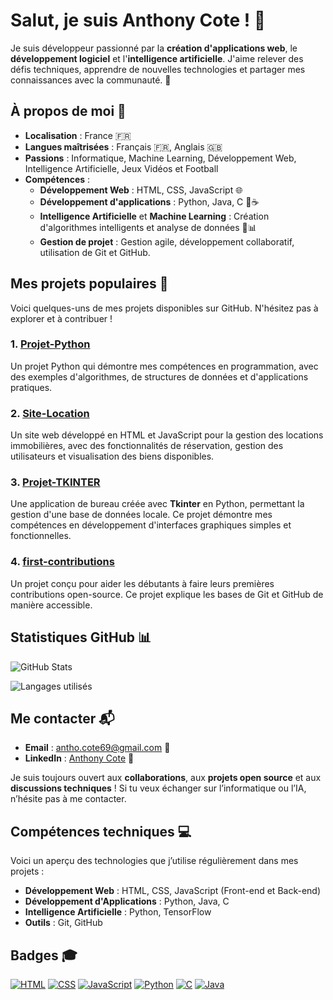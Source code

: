 # Salut, je suis Anthony Cote ! 👋

Je suis développeur passionné par la **création d'applications web**, le **développement logiciel** et l'**intelligence artificielle**. J'aime relever des défis techniques, apprendre de nouvelles technologies et partager mes connaissances avec la communauté. 🚀

## À propos de moi 📍

- **Localisation** : France 🇫🇷
- **Langues maîtrisées** : Français 🇫🇷, Anglais 🇬🇧
- **Passions** : Informatique, Machine Learning, Développement Web, Intelligence Artificielle, Jeux Vidéos et Football
- **Compétences** :
  - **Développement Web** : HTML, CSS, JavaScript 🌐
  - **Développement d'applications** : Python, Java, C 🐍☕
  - **Intelligence Artificielle** et **Machine Learning** : Création d'algorithmes intelligents et analyse de données 🤖📊
  - **Gestion de projet** : Gestion agile, développement collaboratif, utilisation de Git et GitHub.

## Mes projets populaires 🚀

Voici quelques-uns de mes projets disponibles sur GitHub. N'hésitez pas à explorer et à contribuer !

### 1. [**Projet-Python**](https://github.com/anthocote19/Projet-Python)
Un projet Python qui démontre mes compétences en programmation, avec des exemples d'algorithmes, de structures de données et d'applications pratiques.

### 2. [**Site-Location**](https://github.com/anthocote19/Site-Location)
Un site web développé en HTML et JavaScript pour la gestion des locations immobilières, avec des fonctionnalités de réservation, gestion des utilisateurs et visualisation des biens disponibles.

### 3. [**Projet-TKINTER**](https://github.com/anthocote19/Projet-TKINTER)
Une application de bureau créée avec **Tkinter** en Python, permettant la gestion d'une base de données locale. Ce projet démontre mes compétences en développement d'interfaces graphiques simples et fonctionnelles.

### 4. [**first-contributions**](https://github.com/anthocote19/first-contributions)
Un projet conçu pour aider les débutants à faire leurs premières contributions open-source. Ce projet explique les bases de Git et GitHub de manière accessible.


## Statistiques GitHub 📊

![GitHub Stats](https://github-readme-stats.vercel.app/api?username=anthocote19)

![Langages utilisés](https://github-readme-stats.vercel.app/api/top-langs/?username=anthocote19&layout=compact)

## Me contacter 📬

- **Email** : [antho.cote69@gmail.com](mailto:antho.cote69@gmail.com) 📧
- **LinkedIn** : [Anthony Cote](https://www.linkedin.com/in/anthony-cote-25390433a/) 🔗

Je suis toujours ouvert aux **collaborations**, aux **projets open source** et aux **discussions techniques** ! Si tu veux échanger sur l’informatique ou l’IA, n’hésite pas à me contacter.

## Compétences techniques 💻

Voici un aperçu des technologies que j’utilise régulièrement dans mes projets :

- **Développement Web** : HTML, CSS, JavaScript (Front-end et Back-end)
- **Développement d'Applications** : Python, Java, C
- **Intelligence Artificielle** : Python, TensorFlow
- **Outils** : Git, GitHub

## Badges 🎓

[![HTML](https://img.shields.io/badge/HTML-5-orange?style=flat-square&logo=html5&logoColor=white)](https://github.com/anthocote19)
[![CSS](https://img.shields.io/badge/CSS-3-blue?style=flat-square&logo=css3&logoColor=white)](https://github.com/anthocote19)
[![JavaScript](https://img.shields.io/badge/JavaScript-yellow?style=flat-square&logo=javascript&logoColor=white)](https://github.com/anthocote19)
[![Python](https://img.shields.io/badge/Python-blue?style=flat-square&logo=python&logoColor=white)](https://github.com/anthocote19)
[![C](https://img.shields.io/badge/C-black?style=flat-square&logo=c&logoColor=white)](https://github.com/anthocote19)
[![Java](https://img.shields.io/badge/Java-blue?style=flat-square&logo=java&logoColor=white)](https://github.com/anthocote19)
